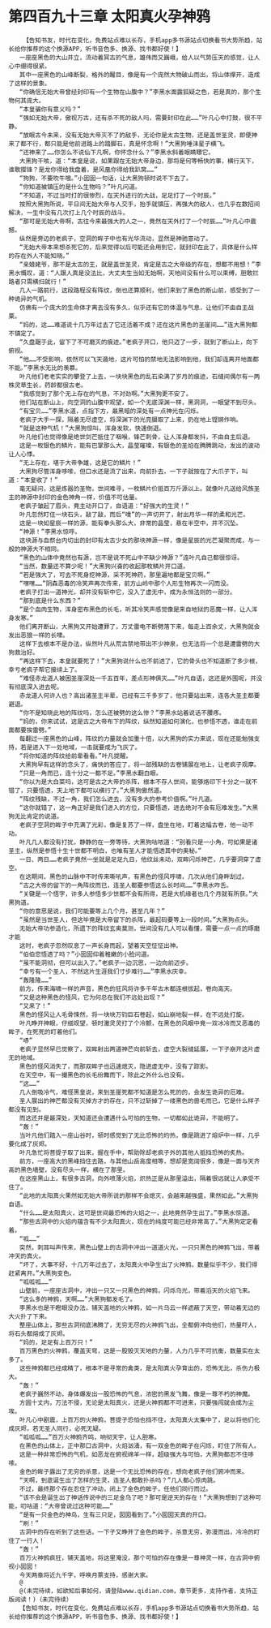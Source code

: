 # 第四百九十三章 太阳真火孕神鸦
        【告知书友，时代在变化，免费站点难以长存，手机app多书源站点切换看书大势所趋，站长给你推荐的这个换源APP，听书音色多、换源、找书都好使！】
       一座座黑色的大山并立，流动着冥古的气息，雄伟而又巍峨，给人以气势压天的感觉，让人心中绷得很紧。
       其中一座黑色的山峰断裂，格外的醒目，像是有一个庞然大物破山而出，将山体撑开，造成了这样的景象。
       “你确信无始大帝曾经封印有一个生物在山腹中？”李黑水面露狐疑之色，若是真的，那个生物何其庞大。
       “本皇骗你有意义吗？”
       “强如无始大帝，傲视万古，还有杀不死的敌人吗，需要封印在此……”叶凡心中打鼓，很不平静。
       “放眼古今未来，没有无始大帝灭不了的敌手，无论你是太古生物，还是盖世圣灵，即便神来了都不行，都只能是他前进路上的踏脚石，真是怀念啊！”大黑狗唾沫星子横飞。
       “还神来了……你怎么不说仙下凡啊，你怀念什么？”李黑水斜着眼睛瞟它。
       大黑狗干咳，道：“本皇是说，如果跟在无始大帝身边，那将是何等畅快的事，横行天下，谁敢撄锋？是龙你得给我盘着，是风凰你得给我趴窝……”
       “狗狗，不要吹牛哦。”小囡囡一句话，让大黑狗顿时说不下去了。
       “你知道被镇压的是什么生物吗？”叶凡问道。
       “不知道，不过当时打的很惨烈，在天外进行的大战，足足打了一个时辰。”
       按照大黑狗所说，平日间无始大帝与人交手，抬手就镇压，再强大的敌人，也几乎在数招间解决，一生中没有几次打上几个时辰的战斗。
       “那可是无始大帝啊，古往今来最强大的人之一，竟然在天外打了一个时辰……”叶凡心中震撼。
       纵然是旁边的老疯子，空洞的眸子中也有光华流动，显然是神驰意动了。
       “无始大帝本来想杀死它的，后来觉得以后可能还会用到它，就封印在此了，具体是什么样的存在外人不能知晓。”
       “亲娘姥爷，那不是太古的王，就是盖世圣灵，肯定是古之大帝级的存在，想都不用想！”李黑水慨叹，道：“人跟人真是没法比，大丈夫生当如无始啊，天地间没有什么可以束缚，胆敢拦路者只需横扫就行！”
       几人一路前行，这段路程没有阵纹，倒也还算顺利，他们来到了黑色的断山前，感受到了一种诡异的气机。
       仿佛有一个庞大的生命体才离去没有多久，似乎还有它的体温与气息，让他们不由自主战栗。
       “妈的，这……难道说十几万年过去了它还活着不成？还在这片黑色的圣崖间……”连大黑狗都不镇定了。
       “久盘踞于此，留下了不可磨灭的痕迹。”老疯子开口，他只迈了一步，就到了断山上，向下俯视。
       “他……不受影响，依然可以飞天遁地，这片可怕的禁地无法影响到他，我们却连离开地面都不能。”李黑水无比的羡慕。
       叶凡他们老老实实的攀登了上去，一块块黑色的乱石染满了岁月的痕迹，石缝间偶尔有一两株灵草生长，药龄都很古老。
       “我感觉到了那个无上存在的气息，不对劲啊。”大黑狗更不安了。
       他们站在断山上，向空洞的山腹中观望，如一个无底深渊一样，黑洞洞，一眼望不到尽头。
       “有宝贝……”李黑水道，点指下方，最黑暗的深处有一点神光在闪烁。
       老疯子大手一探，隔着无尽虚空，将深渊下的光亮摄取了上来，扔在地上铿锵作响。
       “就是这种气机！”大黑狗惊叫，浑身发软，快速倒退。
       叶凡他们也觉得像是绝世剑芒抵住了咽喉，锋芒刺骨，让人浑身都发抖，不由自主后退。
       这是一枚银色的鳞片，能有巴掌那么大，晶莹璀璨，有银色的圣焰在腾腾跳动，发出的波动让人心悸。
       “无上存在，堪于大帝争雄，这是它的鳞片！”
       大黑狗尽管浑身哆嗦，但口水还是流了出来，向前扑去，一下子就按在了大爪子下，叫道：“本皇收了！”
       毫无疑问，这是炼器的圣物，世间难寻，一枚鳞片价抵百万斤源以上。就像叶凡送给风族圣主的神源中封印的金色神角一样，价值不可估量。
       老疯子皱起了眉头，竟主动开口了，自语道：“好强大的生灵！”
       叶凡忽然盯住一块石头，敲了敲，而后“噗”的一声切开了，射出月华一样的柔和光芒。
       这是一块如星辰一样的源，能有拳头那么大，非常的晶莹，悬在半空中，并不沉坠。
       “神源！”李黑水惊呼。
       这块源与血祭台内切出的封印有太古少女的那块神源一样，像是星辰的光芒凝聚而成，与一般的神源大不相同。
       “黑色的山体中竟然也有源，岂不是说不死山中不缺少神源？”连叶凡自己都很惊讶。
       “当然，数量还不算少呢！”大黑狗兴奋的收起那枚鳞片开口道。
       “若是强大了，可去不死身挖神源，采不死神药，那里遍地都是宝贝啊。”
       “嘿嘿……”阴森恶毒的冷笑声再次传来，前方山岭中那个人形生物再次一闪而没。
       老疯子打出一道神光，却并没有斩中它，没入了虚无中，成为永恒法则的一部分。
       “那到底是什么东西？”
       “是个血肉生物，浑身密布黑色的长毛，听其冷笑声感觉像是来自地狱的恶魔一样，让人浑身发寒。”
       他们离开断山，大黑狗又开始遭罪了，万丈雷电不断劈落下来，每走上百余丈，大黑狗就会发出恶狼一样的长嚎。
       这样下去根本不是办法，纵然叶凡从荒古禁地带出不少神泉，也无法将一个总是遭雷劈的大狗救治好。
       “再这样下去，本皇就要死了！”大黑狗说什么也不前进了，它的骨头也不知道断了多少根，幸亏老疯子帮它接续上了。
       “难怪赤龙道人被困圣崖深处一千五百年，差点形神俱灭……”叶凡自语，这还是外围呢，并没有彻底深入进去呢。
       赤龙道人何许人也？高出诸圣主半辈，已经有三千多岁了，他只要站出来，连各大圣主都要避退。
       “你不是知晓此地的阵纹吗，怎么还被劈的这么惨？”李黑水站着说话不腰疼。
       “妈的，你来试试，这是古之大帝布下的阵纹，纵然知道如何演化，也参悟不透，谁走在前面都要挨雷劈。”
       每翻过一座黑色的山峰，阵纹的力量就会加重十倍，以大黑狗的实力来说，现在还能勉强支持，若是进入下一处地域，一击就要成为飞灰了。
       “将你知道的阵纹给前辈看看。”叶凡提醒。
       大黑狗早有这样的念头了，痛快的答应了，将一部残缺的古卷铺展在地上，让老疯子观摩。
       “只是一角而已，连十分之一都不足。”李黑水翻白眼。
       “你以为是大白菜吗，这可是古之大帝的杀阵，根本不存人世间，能够烙印下十分之一就不错了，只要悟透，天上地下都可以横行了。”大黑狗傲然道。
       “阵纹残缺，不过一角，我们怎么进去，没有多大的参考价值啊。”叶凡道。
       “这你就错了，这一角正好是我们进入的方位，只要悟透，进去绝对不会有厄难发生。”大黑狗无比肯定的说道。
       老疯子空洞的眸子中充满了光彩，像是复苏了一样，盘坐在地，盯着这幅古卷，他一动不动。
       叶凡几人都没有打扰，静静的在一旁等待，大黑狗咕哝道：“别看只是一小角，可如果是诸圣主，纵然是参悟十生十世都不明白，也唯有圣人才能悟透其中的奥秘。”
       一日、两日……老疯子竟然一坐就是足足九日，他纹丝未动，双眸闪烁神芒，几乎要洞穿了虚空。
       在这期间，黑色的山脉中不时传来嘶吼声，有黑色的怪风呼啸，几次从他们身畔刮过。
       “古之大帝的留下的一角阵纹而已，连圣人都要参悟这么长时间……”李黑水咋舌。
       “关键是一个悟字，许多人参悟多少世都不会有所得，若是大机缘者也几个月就有所获。”大黑狗道。
       “你的意思是说，我们可能要等上几个月，甚至几年？”
       “虽然是当世圣人，但这毕竟是大帝留下的杀阵，最起码要等上一段时间。”大黑狗点头。
       无始大帝功参造化，所遗下的阵纹玄奥莫测，世间没有几人可以看懂，需要一点一点的琢磨才能
       这时，老疯子忽然叹息了一声长身而起，望着天空怔怔出神。
       “伯伯您悟透了吗？”小囡囡仰着稚嫩的小脸问道。
       “虽不能洞彻，但可以出入了。”老疯子一边沉思，一边向前迈步。
       “幸亏有一个圣人，不然这片生涯我们寸步难行……”李黑水庆幸。
       “轰隆隆……”
       前方，传来海啸一样的声音，黑色的狂风将许多千年古木都连根拔起，卷向高天。
       “又是这种黑色的怪风，它为何总在我们不远处出现？”
       “又来了！”
       黑色的怪风让人毛骨悚然，将一块块万钧巨石卷起，如山崩地裂一样，在不远处打旋。
       叶凡睁开神眼，仔细观望，顿时激灵灵打了个冷颤，在黑色的风眼中竟一双冰冷而又恶毒的眸子，在死死的盯着他们。
       “哧”
       老疯子显然早已觉察了，双眸射出两道神芒向前斩去，虚空大裂缝延展，一下子崩开这片虚无的地域。
       黑色的怪风消失了，而那双眸子也迅速熄灭，隐进虚无中，没有了踪影。
       在天空中，有一撮黑色的长毛纷舞而下，除此之外什么也没有。
       “这……”
       几人倒吸冷气，难怪黑皇说，来到圣崖死都不知道是怎么死的的，会发生诡异的厄难。
       圣人展出的神芒都没有灭掉方才的存在，只不过斩掉了一缕黑色的兽毛而已，它是什么样子都没有见到。
       而这还并是最深处，天知道还会遭遇什么可怕的生物，一切都如此诡异，不能明了。
       “轰！”
       当叶凡他们踏入一座山谷时，顿时感觉到了无比恐怖的灼热，像是跳进了熔炉中一样，几乎要化成了灰烬。
       叶凡急忙将菩提子取了出来，握在手中，帮助除却老疯子外的其他人抵挡恐怖的炙热。
       前方，一座高大的黑峰挡住去路，与其他山岳高度相等，想却是宽阔很多，像是一面与天齐高的黑色墙壁，没有尽头一样，横在了那里。
       在这座黑山上，有很多古洞，向外喷薄火焰，炽热正是从那里溢出，隔着很远就让人承受不住了。
       “此地的太阳真火果然如无始大帝所说的那样不会熄灭，会越来越强盛，果然如此。”大黑狗自语。
       “什么……是太阳真火，这可是世间最恐怖的火焰之一，此地竟然孕生出了。”李黑水惊道。
       “那些古洞中的火焰内蕴含有不少太阳真火，现在的纯度可能已经非常高了。”大黑狗定定看着。
       “呱……”
       突然，刺耳叫声传来，黑色山壁上的古洞中冲出一道道火光，一只只黑色的神鸦飞出，带着冲天的真火。
       “坏了，大事不好，十几万年过去了，太阳真火中孕生出了火神鸦，数量似乎不少，我们得赶紧离开。”大黑狗变色。
       “呱呱呱……”
       山壁前，一座座古洞中，冲出一只又一只黑色的神鸦，闪烁乌光，带着滔天的火焰飞来。
       “这么多的神鸦，天啊……”大黑狗都发毛了。
       李黑水也是干瞪眼没办法，铺天盖地的火神鸦，如一片乌云一样遮蔽了天空，带动着无边的大火扑了下来。
       整座山体上，那些古洞彻底沸腾了，无穷无尽的火神鸦飞出，全都俯冲向他们，热量吓人，将石头都熔成了灰烬。
       “妈的，足足有上百万只！”
       百万黑色的火神鸦，覆盖天穹，这是一股毁灭天地的力量，人力几乎不可抗衡，数量实在太多了。
       这些神鸦都已经成精了，根本不是寻常的禽类，是太阳真火孕育出的，恐怖无比，杀伤力极大。
       “轰！”
       老疯子巍然不动，身体爆发出一股恐怖的气息，浓密的黑发飞舞，像是一尊不朽的神魔。
       方圆十丈内，万法不侵，无论是太阳真火，还是火神鸦都不可进来，只要强闯就会成为尘埃。
       叶凡心中剧震，上百万的火神鸦，菩提子恐怕也挡不住，太阳真火太集中了，足以将他们化成灰烬，若无圣人同行，必死无疑。
       “呱呱呱……”百万火神鸦齐鸣，响彻天宇，让人胆寒。
       在黑色的山体上，正中那口古洞中，火焰汹涌，有一双金色的眸子在闪烁，盯住了所有人。
       这是一种非常恐怖的气机，如恶龙在俯视绵羊一样，超级强大与可怕，大黑狗都忍不住哆嗦。
       金色的眸子露出了无穷的杀意，这是一个无比恐怖的存在，想向老疯子他们俯冲而来。
       “天啊，到底诞生出了怎样的生灵，连圣人都敢扑杀吗？”几人都心惊肉跳。
       不过，最终那个存在忍住了冲动，闭上了金色的眸子，任他们同行而过。
       “该不会是诞生出了神话传说中的三足金乌了吧？那可是逆天的存在！”大黑狗想到了这种可能，叨咕道：“大帝曾说过这种可能……”
       “是有一只金色的神鸟，生有三只足，囡囡看到了。”小囡囡天真的开口。
       “刷！”
       古洞中的存在听到了这些话，一下子又睁开了金色的眸子，杀意无穷，弥漫而出，冷冷的盯住了一行人！
       “轰！”
       百万火神鸦疯狂，铺天盖地，将这里淹没，那个可怕的存在像是一尊神灵一样，在古洞中俯视小囡囡！
       今天两章将近九千字，呼唤月票支持，感谢大家。
       @
       @(未完待续，如欲知后事如何，请登陆www.qidian.com，章节更多，支持作者，支持正版阅读！)（未完待续）
       【告知书友，时代在变化，免费站点难以长存，手机app多书源站点切换看书大势所趋，站长给你推荐的这个换源APP，听书音色多、换源、找书都好使！】